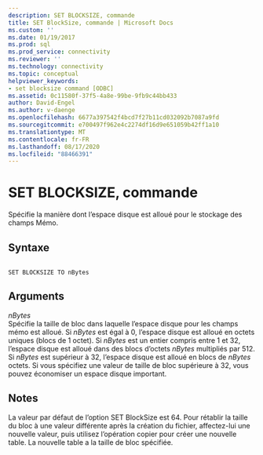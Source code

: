 ```yaml
---
description: SET BLOCKSIZE, commande
title: SET BlockSize, commande | Microsoft Docs
ms.custom: ''
ms.date: 01/19/2017
ms.prod: sql
ms.prod_service: connectivity
ms.reviewer: ''
ms.technology: connectivity
ms.topic: conceptual
helpviewer_keywords:
- set blocksize command [ODBC]
ms.assetid: 0c11580f-37f5-4a8e-99be-9fb9c44bb433
author: David-Engel
ms.author: v-daenge
ms.openlocfilehash: 6677a397542f4bcd7f27b11cd032092b7087a9fd
ms.sourcegitcommit: e700497f962e4c2274df16d9e651059b42ff1a10
ms.translationtype: MT
ms.contentlocale: fr-FR
ms.lasthandoff: 08/17/2020
ms.locfileid: "88466391"
---
```

# <a name="set-blocksize-command"></a>SET BLOCKSIZE, commande
Spécifie la manière dont l’espace disque est alloué pour le stockage des champs Mémo.  
  
## <a name="syntax"></a>Syntaxe  
  
```  
  
SET BLOCKSIZE TO nBytes  
```  
  
## <a name="arguments"></a>Arguments  
 *nBytes*  
 Spécifie la taille de bloc dans laquelle l’espace disque pour les champs mémo est alloué. Si *nBytes* est égal à 0, l’espace disque est alloué en octets uniques (blocs de 1 octet). Si *nBytes* est un entier compris entre 1 et 32, l’espace disque est alloué dans des blocs d’octets *nBytes* multipliés par 512. Si *nBytes* est supérieur à 32, l’espace disque est alloué en blocs de *nBytes* octets. Si vous spécifiez une valeur de taille de bloc supérieure à 32, vous pouvez économiser un espace disque important.  
  
## <a name="remarks"></a>Notes  
 La valeur par défaut de l’option SET BlockSize est 64. Pour rétablir la taille du bloc à une valeur différente après la création du fichier, affectez-lui une nouvelle valeur, puis utilisez l’opération copier pour créer une nouvelle table. La nouvelle table a la taille de bloc spécifiée.
